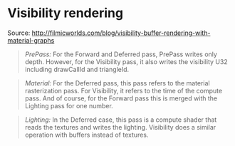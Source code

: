 # Visibility rendering

Source: <http://filmicworlds.com/blog/visibility-buffer-rendering-with-material-graphs>

> *PrePass:* For the Forward and Deferred pass, PrePass writes only depth. However, for the Visibility pass, it also writes the visibility U32 including drawCallId and triangleId.

> *Material:* For the Deferred pass, this pass refers to the material rasterization pass. For Visibility, it refers to the time of the compute pass. And of course, for the Forward pass this is merged with the Lighting pass for one number.

> *Lighting:* In the Deferred case, this pass is a compute shader that reads the textures and writes the lighting. Visibility does a similar operation with buffers instead of textures.
